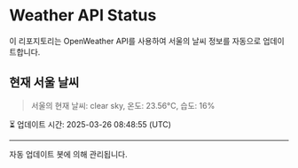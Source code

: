
# Weather API Status

이 리포지토리는 OpenWeather API를 사용하여 서울의 날씨 정보를 자동으로 업데이트합니다.

## 현재 서울 날씨
> 서울의 현재 날씨: clear sky, 온도: 23.56°C, 습도: 16%

⏳ 업데이트 시간: 2025-03-26 08:48:55 (UTC)

---
자동 업데이트 봇에 의해 관리됩니다.
